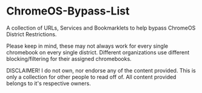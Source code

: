 # ChromeOS-Bypass-List
A collection of URLs, Services and Bookmarklets to help bypass ChromeOS District Restrictions.

Please keep in mind, these may not always work for every single chromebook on every single district. Different organizations use different blocking/filtering for their assigned chromebooks.


DISCLAIMER!
I do not own, nor endorse any of the content provided. This is only a collection for other people to read off of. All content provided belongs to it's respective owners.
